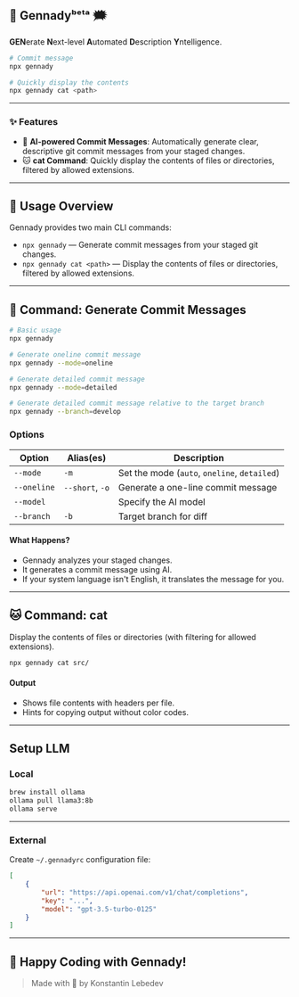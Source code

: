 🤖 Gennadyᵇᵉᵗᵃ 🗯️
-----------------
**GEN**erate **N**ext-level **A**utomated **D**escription **Y**ntelligence.

```bash
# Commit message
npx gennady

# Quickly display the contents
npx gennady cat <path>
```

---

### ✨ Features

- 🤖 **AI-powered Commit Messages**: Automatically generate clear, descriptive git commit messages from your staged changes.
- 🐱 **cat Command**: Quickly display the contents of files or directories, filtered by allowed extensions.

---

## 🔖 Usage Overview

Gennady provides two main CLI commands:
- `npx gennady` — Generate commit messages from your staged git changes.
- `npx gennady cat <path>` — Display the contents of files or directories, filtered by allowed extensions.

---

## 🤖 Command: Generate Commit Messages

```sh
# Basic usage
npx gennady

# Generate oneline commit message
npx gennady --mode=oneline

# Generate detailed commit message
npx gennady --mode=detailed

# Generate detailed commit message relative to the target branch
npx gennady --branch=develop
```

### Options
| Option            | Alias(es)        | Description                                  |
|-------------------|------------------|----------------------------------------------|
| `--mode`          | `-m`             | Set the mode (`auto`, `oneline`, `detailed`) |
| `--oneline`       | `--short`, `-o`  | Generate a one-line commit message           |
| `--model`         |                  | Specify the AI model                         |
| `--branch`        | `-b`             | Target branch for diff                       |

#### What Happens?
- Gennady analyzes your staged changes.
- It generates a commit message using AI.
- If your system language isn't English, it translates the message for you.

---

## 🐱 Command: cat

Display the contents of files or directories (with filtering for allowed extensions).

```sh
npx gennady cat src/
```

#### Output
- Shows file contents with headers per file.
- Hints for copying output without color codes.

---

## Setup LLM

### Local

```sh
brew install ollama
ollama pull llama3:8b
ollama serve
```

---

### External

Create `~/.gennadyrc` configuration file:

```json
[
    {
        "url": "https://api.openai.com/v1/chat/completions",
        "key": "...",
        "model": "gpt-3.5-turbo-0125"
    }
]
```

---

## 🎉 Happy Coding with Gennady!

> Made with 🤖 by Konstantin Lebedev
